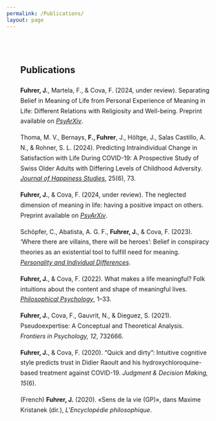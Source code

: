 ```yaml
---
permalink: /Publications/
layout: page
---
```


<div style="max-width: 750px; margin: auto; padding: 2rem; line-height: 1.7;">

  <h2>Publications</h2>

  <p><strong>Fuhrer, J.</strong>, Martela, F., & Cova, F. (2024, under review). Separating Belief in Meaning of Life from Personal Experience of Meaning in Life: Different Relations with Religiosity and Well-being. Preprint available on <em><a href="https://osf.io/preprints/psyarxiv/4efwt_v1/" target="_blank" rel="noopener noreferrer">PsyArXiv</a></em>.</p>

  <p>Thoma, M. V., Bernays, <strong>F., Fuhrer</strong>, J., Höltge, J., Salas Castillo, A. N., & Rohner, S. L. (2024). Predicting Intraindividual Change in Satisfaction with Life During COVID-19: A Prospective Study of Swiss Older Adults with Differing Levels of Childhood Adversity. <em><a href="https://link.springer.com/article/10.1007/s10902-024-00791-2" target="_blank" rel="noopener noreferrer">Journal of Happiness Studies</a></em>, 25(6), 73.</p>

  <p><strong>Fuhrer, J.</strong>, & Cova, F. (2024, under review). The neglected dimension of meaning in life: having a positive impact on others. Preprint available on <em><a href="https://osf.io/preprints/psyarxiv/efk28_v1" target="_blank" rel="noopener noreferrer">PsyArXiv</a></em>.</p>

  <p>Schöpfer, C., Abatista, A. G. F., <strong>Fuhrer, J.</strong>, & Cova, F. (2023). ‘Where there are villains, there will be heroes’: Belief in conspiracy theories as an existential tool to fulfill need for meaning. <em><a href="https://www.sciencedirect.com/science/article/pii/S0191886922004056" target="_blank" rel="noopener noreferrer">Personality and Individual Differences</a></em>.</p> 

  <p><strong>Fuhrer, J.</strong>, & Cova, F. (2022). What makes a life meaningful? Folk intuitions about the content and shape of meaningful lives. <em><a href="https://www.tandfonline.com/doi/full/10.1080/09515089.2022.2046262" target="_blank" rel="noopener noreferrer"> Philosophical Psychology</a></em>, 1–33.</p>

  <p><strong>Fuhrer, J.</strong>, Cova, F., Gauvrit, N., & Dieguez, S. (2021). Pseudoexpertise: A Conceptual and Theoretical Analysis. <em>Frontiers in Psychology, 12</em>, 732666.</p>

  <p><strong>Fuhrer, J.</strong>, & Cova, F. (2020). “Quick and dirty”: Intuitive cognitive style predicts trust in Didier Raoult and his hydroxychloroquine-based treatment against COVID-19. <em>Judgment & Decision Making, 15</em>(6).</p>

  <p>(French) <strong>Fuhrer, J.</strong> (2020). «Sens de la vie (GP)», dans Maxime Kristanek (dir.), <em>L'Encyclopédie philosophique</em>.</p>

</div>

